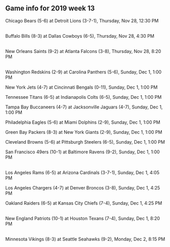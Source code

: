 ## Game info for 2019 week 13
Chicago Bears (5-6) at Detroit Lions (3-7-1), Thursday, Nov 28, 12:30 PM

<br/>Buffalo Bills (8-3) at Dallas Cowboys (6-5), Thursday, Nov 28, 4:30 PM

<br/>New Orleans Saints (9-2) at Atlanta Falcons (3-8), Thursday, Nov 28, 8:20 PM

<br/>Washington Redskins (2-9) at Carolina Panthers (5-6), Sunday, Dec 1, 1:00 PM

New York Jets (4-7) at Cincinnati Bengals (0-11), Sunday, Dec 1, 1:00 PM

Tennessee Titans (6-5) at Indianapolis Colts (6-5), Sunday, Dec 1, 1:00 PM

Tampa Bay Buccaneers (4-7) at Jacksonville Jaguars (4-7), Sunday, Dec 1, 1:00 PM

Philadelphia Eagles (5-6) at Miami Dolphins (2-9), Sunday, Dec 1, 1:00 PM

Green Bay Packers (8-3) at New York Giants (2-9), Sunday, Dec 1, 1:00 PM

Cleveland Browns (5-6) at Pittsburgh Steelers (6-5), Sunday, Dec 1, 1:00 PM

San Francisco 49ers (10-1) at Baltimore Ravens (9-2), Sunday, Dec 1, 1:00 PM

<br/>Los Angeles Rams (6-5) at Arizona Cardinals (3-7-1), Sunday, Dec 1, 4:05 PM

Los Angeles Chargers (4-7) at Denver Broncos (3-8), Sunday, Dec 1, 4:25 PM

Oakland Raiders (6-5) at Kansas City Chiefs (7-4), Sunday, Dec 1, 4:25 PM

<br/>New England Patriots (10-1) at Houston Texans (7-4), Sunday, Dec 1, 8:20 PM

<br/>Minnesota Vikings (8-3) at Seattle Seahawks (9-2), Monday, Dec 2, 8:15 PM

